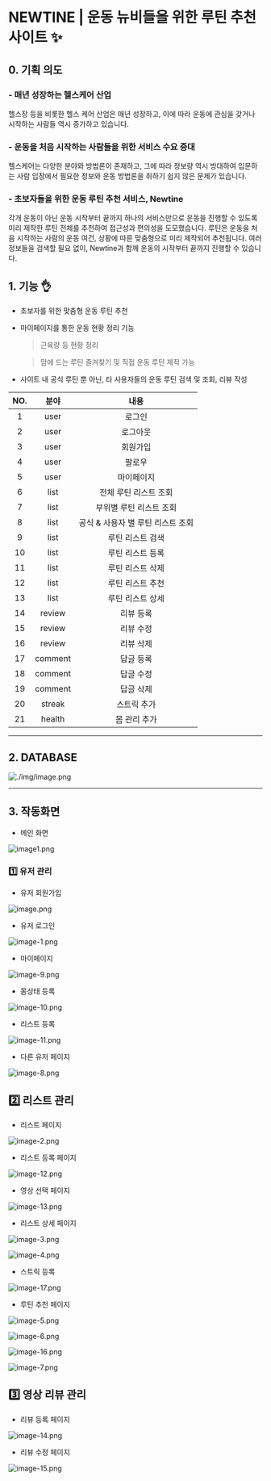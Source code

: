 # NEWTINE | 운동 뉴비들을 위한 루틴 추천 사이트 ✨

## 0. 기획 의도

### - 매년 성장하는 헬스케어 산업
헬스장 등을 비롯한 헬스 케어 산업은 매년 성장하고, 이에 따라 운동에 관심을 갖거나 시작하는 사람들 역시 증가하고 있습니다.
### - 운동을 처음 시작하는 사람들을 위한 서비스 수요 증대
헬스케어는 다양한 분야와 방법론이 존재하고, 그에 따라 정보량 역시 방대하여 입문하는 사람 입장에서 필요한 정보와 운동 방법론을 취하기 쉽지 않은 문제가 있습니다.
### - 초보자들을 위한 운동 루틴 추천 서비스, Newtine
각개 운동이 아닌 운동 시작부터 끝까지 하나의 서비스만으로 운동을 진행할 수 있도록 미리 제작한 루틴 전체를 추천하여 접근성과 편의성을 도모했습니다. 루틴은 운동을 처음 시작하는 사람의 운동 여건, 상황에 따른 맞춤형으로 미리 제작되어 추천됩니다. 여러 정보들을 검색할 필요 없이, Newtine과 함께 운동의 시작부터 끝까지 진행할 수 있습니다.

## 1. 기능 👌

- 초보자를 위한 맞춤형 운동 루틴 추천
- 마이페이지를 통한 운동 현황 정리 기능
  > 근육량 등 현황 정리

  > 맘에 드는 루틴 즐겨찾기 및 직접 운동 루틴 제작 가능
- 사이트 내 공식 루틴 뿐 아닌, 타 사용자들의 운동 루틴 검색 및 조회, 리뷰 작성

| NO. |분야| 내용                                   |
|:---:|:---:|:-------------------------------------:|
| 1   |user  |로그인     |
| 2   |user  |로그아웃     |
| 3   |user  |회원가입      |
| 4   |user  |팔로우       |
| 5   |user  |마이페이지      |
| 6   |list  |전체 루틴 리스트 조회      |
| 7   |list  |부위별 루틴 리스트 조회      |
| 8   |list  |공식 & 사용자 별 루틴 리스트 조회      |
| 9   |list  |루틴 리스트 검색      |
| 10  |list  |루틴 리스트 등록      |
| 11  |list  |루틴 리스트 삭제      |
| 12  |list  |루틴 리스트 추천      |
| 13  |list  |루틴 리스트 상세      |
| 14  |review  |리뷰 등록      |
| 15  |review  |리뷰 수정      |
| 16  |review  |리뷰 삭제      |
| 17  |comment  |답글 등록      |
| 18  |comment  |답글 수정     |
| 19  |comment  |답글 삭제      |
| 20  |streak  |스트릭 추가      |
| 21  |health  |몸 관리 추가      |


---

## 2. DATABASE 

![./img/image.png](./img/image.png)

---

## 3. 작동화면

* 메인 화면

![image1.png](./img/image1.png)

### 1️⃣ 유저 관리

* 유저 회원가입


![image.png](./img/image2.png)


* 유저 로그인

![image-1.png](./img/image-1.png)

* 마이페이지

![image-9.png](./img/image-9.png)

* 몸상태 등록

![image-10.png](./img/image-10.png)

* 리스트 등록

![image-11.png](./img/image-11.png)


* 다른 유저 페이지

![image-8.png](./img/image-8.png)

## 2️⃣ 리스트 관리

* 리스트 페이지

![image-2.png](./img/image-2.png)

* 리스트 등록 페이지

![image-12.png](./img/image-12.png)

* 영상 선택 페이지

![image-13.png](./img/image-13.png)

* 리스트 상세 페이지

![image-3.png](./img/image-3.png)


![image-4.png](./img/image-4.png)

* 스트릭 등록

![image-17.png](./img/image-17.png)

* 루틴 추천 페이지

![image-5.png](./img/image-5.png)

![image-6.png](./img/image-6.png)

![image-16.png](./img/image-16.png)

![image-7.png](./img/image-7.png)



## 3️⃣ 영상 리뷰 관리

* 리뷰 등록 페이지

![image-14.png](./img/image-14.png)

* 리뷰 수정 페이지

![image-15.png](./img/image-15.png)


